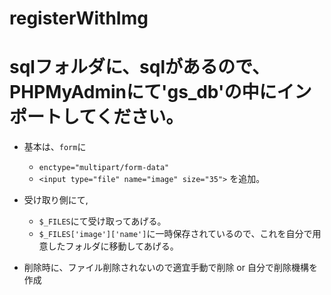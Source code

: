 # registerWithImg

# sqlフォルダに、sqlがあるので、PHPMyAdminにて'gs_db'の中にインポートしてください。

- 基本は、`form`に
  - `enctype="multipart/form-data"`
  - `<input type="file" name="image" size="35">`
を追加。

- 受け取り側にて,
  - `$_FILES`にて受け取ってあげる。
  - `$_FILES['image']['name']`に一時保存されているので、これを自分で用意したフォルダに移動してあげる。

- 削除時に、ファイル削除されないので適宜手動で削除 or 自分で削除機構を作成
